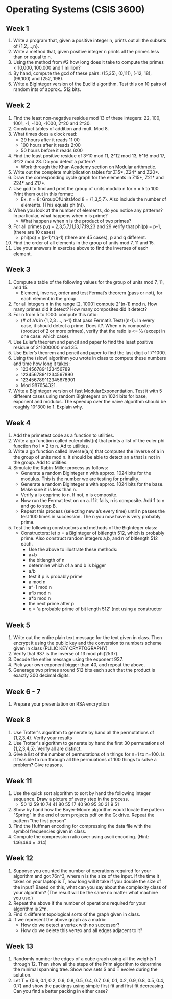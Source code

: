 # Operating Systems (CSIS 3600)

## Week 1
1. Write a program that, given a positive integer n, prints out all the subsets of {1,2,…,n}.
1. Write a method that, given positive integer n prints all the primes less than or equal to n.
1. Using the method from #2 how long does it take to compute the primes < 10,000, 100,000 and 1 million?
1. By hand, compute the gcd of these pairs: (15,35), (0,111), (-12, 18), (99,100) and (252, 198).
1. Write a BigInteger version of the Euclid algorithm. Test this on 10 pairs of random ints of approx.. 512 bits.


## Week 2
1. Find the least non-negative residue mod 13 of these integers: 22, 100, 1001, -1, -100, -1000, 2^20 and 2^30.
1. Construct tables of addition and mult. Mod 8.
1. What times does a clock read:
   - 29 hours after it reads 11:00
   - 100 hours after it reads 2:00
   - 50 hours before it reads 6:00
1. Find the least positive residue of 3^10 mod 11, 2^12 mod 13, 5^16 mod 17, 3^22 mod 23. Do you detect a pattern?
   - Work through the Khan Academy section on Modular arithmetic.
1. Write out the complete multiplication tables for Z15*, Z24* and Z20*.
1. Draw the corresponding cycle graph for the elements in Z15*, Z21* and Z24* and Z17*.
1. Use gcd to find and print the group of units modulo n for n = 5 to 100. Print them out in this format:
   - Ex. n = 8: GroupOfUnitsMod 8 = {1,3,5,7}. Also include the number of elements. (This equals phi(n)).
1. When you look at the number of elements, do you notice any patterns? In particular, what happens when n is prime? 
   - What happens when n is the product of two primes?
1. For all primes p,q = 2,3,5,7,11,13,17,19,23 and 29 verify that phi(p) = p-1, (there are 10 cases)
   - phi(pq) = (p-1)*(q-1) (there are 45 cases), p and q different.
1. Find the order of all elements in the group of units mod 7, 11 and 15.
1. Use your answers in exercise above to find the inverses of each element.


## Week 3
1. Compute a table of the following values for the group of units mod 7, 11, and 15.
   - Element, inverse, order and test Fermat’s theorem (pass or not), for each element in the group.
1. For all integers n in the range [2, 1000] compute 2^(n-1) mod n. How many primes did it detect? How many composites did it detect?
1. For n from 5 to 1000: compute this ratio:
   - (# of a’s in {1,2,3 …, n-1} that pass Fermat’s Test)/(n-1). In every case, it should detect a prime. Does it?. When n is composite (product of 2 or more primes), verify that the ratio is <= ½ (except in one case: which case).
1. Use Euler’s theorem and pencil and paper to find the least positive residue of 3^1000000 mod 35.
1. Use Euler’s theorem and pencil and paper to find the last digit of 7^1000.
1. Using the (slow) algorithm you wrote in class to compute these numbers and time how long it takes:
   - 123456789^123456789
   - 123456789^1234567890
   - 123456789^12345678901
   - Mod 987654321.
1. Write a BigInteger version of fast ModularExponentiation. Test it with 5 different cases using random BigIntegers on 1024 bits for base, exponent and modulus. The speedup over the naïve algorithm should be roughly 10^300 to 1. Explain why.


## Week 4
1. Add the primetest code as a function to utilities.
1. Write a gp function called eulerphilist(n) that prints a list of the euler phi function fro I = 2 to n. Ad to utilities.
1. Write a gp function called inverse(a,n) that computes the inverse of a in the group of units mod n. It should be able to detect an a that is not in the group. Add to utilities.
1. Simulate the Rabin-Miller process as follows:
   - Generate a random BigInteger n with approx. 1024 bits for the modulus. This is the number we are testing for primality.
   - Generate a random BigInteger a with approx. 1024 bits for the base. Make sure it is less than n.
   - Verify a is coprime to n. If not, n is composite.
   - Now run the Fermat test on on a. If it fails, n is composite. Add 1 to n and go to step B.
   - Repeat this process (selecting new a’s every time) until n passes the test 100 times in succession. The n you now have is very probably prime.
1. Test the following constructors and methods of the BigInteger class:
   - Constructors: let p = a BigInteger of bitlength 512, which is probably prime. Also construct random integers a,b, and n of bitlength 512 each.
      - Use the above to illustrate these methods:
      - a+b
      - the bitlength of n
      - determine which of a and b is bigger
      - a/b
      - test if p is probably prime
      - a mod n
      - a^-1 mod n
      - a^b mod n
      - a*b mod n
      - the next prime after p
      - q = 'a probable prime of bit length 512' (not using a constructor


## Week 5
1. Write out the entire plain text message for the text given in class. Then encrypt it using the public key and the conversion to numbers scheme given in class (PULIC KEY CRYPTOGRAPHY)
1. Verify that 937 is the inverse of 13 mod phi(2537).
1. Decode the entire message using the exponent 937.
1. Pick your own exponent bigger than 40, and repeat the above.
1. Generage two primes around 512 bits each such that the product is exactly 300 decimal digits.


## Week 6 - 7
1. Prepare your presentation on RSA encryption


## Week 8
1. Use Trotter's algorithm to generate by hand all the permutations of {1,2,3,4}. Verify your results
1. Use Trotter's algorithm to generate by hand the first 30 permutations of {1,2,3,4,5}. Verify all are distinct.
1. Give a list of the number of permutations of n things for n=1 to n=100. Is it feasible to run through all the permuations of 100 things to solve a problem? Give reasons.


## Week 11
1. Use the quick sort algorithm to sort by hand the following integer sequence. Draw a picture of every step in the process.
   - 50 12 59 10 74 41 80 55 17 40 90 95 30 31 9 51
1. Show by hand how the Boyer-Moore algorithm would locate the pattern "Spring" in the end of term projects pdf on the G: drive. Repeat the pattern "the first person"
1. Find the Huffman encoding for compressing the data file with the symbol frequencies given in class.
1. Compute the compression ratio over using ascii encoding. (Hint: 146/464 = .314)


## Week 12
1. Suppose you counted the number of operations required for your algorithm and got 76n^3, where n is the size of the input. If the time it takes on your laptop is T, how long will it take if you double the size of the input? Based on this, what can you say about the complexity class of your algorithm? (The result will be the same no matter what machine you use.)
1. Repeat the above if the number of operations required for your algorithm is 2^n.
1. Find 4 different topological sorts of the graph given in class.
1. If we represent the above graph as a matrix:
   - How do we detect a vertex with no successor?
   - How do we delete this vertex and all edges adjacent to it?


## Week 13
1. Randomly number the edges of a cube graph using all the weights 1 through 12. Then show all the steps of the Prim algorithm to determine the minimal spanning tree. Show how sets S and T evolve during the solution.
1. Let T = {0.6, 0.1, 0.2, 0.9, 0.8, 0.5, 0.4, 0.7, 0.6, 0.1, 0.2, 0.9, 0.8, 0.5, 0.4, 0.7} and show the packings using simple first fit and first fit decreasing. Can you find a better packing in either case?
